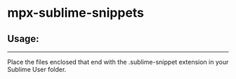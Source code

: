 # mpx-sublime-snippets

## Usage:
---
Place the files enclosed that end with the .sublime-snippet extension in your Sublime User folder. 
